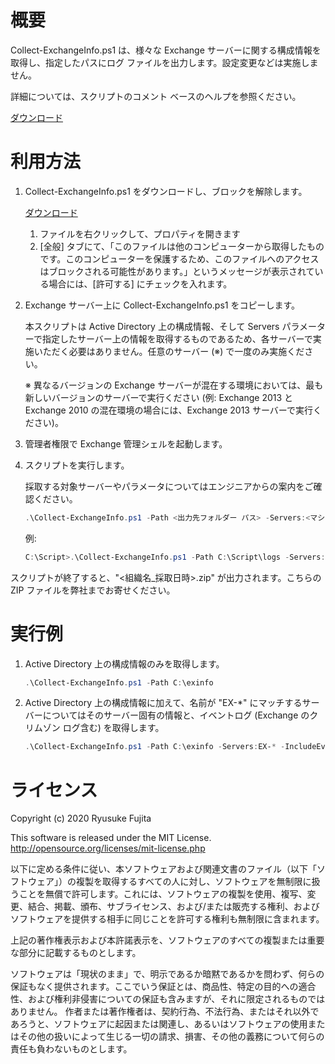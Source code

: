 # 概要
Collect-ExchangeInfo.ps1 は、様々な Exchange サーバーに関する構成情報を取得し、指定したパスにログ ファイルを出力します。設定変更などは実施しません。

詳細については、スクリプトのコメント ベースのヘルプを参照ください。

[ダウンロード](https://github.com/jpmessaging/CollectExchangeInfo/releases/download/v2019-12-25/Collect-ExchangeInfo.ps1)

# 利用方法
1. Collect-ExchangeInfo.ps1 をダウンロードし、ブロックを解除します。

    [ダウンロード](https://github.com/jpmessaging/CollectExchangeInfo/releases/download/v2019-12-25/Collect-ExchangeInfo.ps1)

   1. ファイルを右クリックして、プロパティを開きます  
   2. [全般] タブにて、「このファイルは他のコンピューターから取得したものです。このコンピューターを保護するため、このファイルへのアクセスはブロックされる可能性があります。」というメッセージが表示されている場合には、[許可する] にチェックを入れます。

2. Exchange サーバー上に Collect-ExchangeInfo.ps1 をコピーします。

    本スクリプトは Active Directory 上の構成情報、そして Servers パラメーターで指定したサーバー上の情報を取得するものであるため、各サーバーで実施いただく必要はありません。任意のサーバー (※) で一度のみ実施ください。

    ※ 異なるバージョンの Exchange サーバーが混在する環境においては、最も新しいバージョンのサーバーで実行ください (例: Exchange 2013 と Exchange 2010 の混在環境の場合には、Exchange 2013 サーバーで実行ください)。

3. 管理者権限で Exchange 管理シェルを起動します。
4. スクリプトを実行します。

    採取する対象サーバーやパラメータについてはエンジニアからの案内をご確認ください。

    ```PowerShell
    .\Collect-ExchangeInfo.ps1 -Path <出力先フォルダー パス> -Servers:<マシン固有情報を採取する対象のサーバー>
    ```

    例: 
    ```PowerShell
    C:\Script>.\Collect-ExchangeInfo.ps1 -Path C:\Script\logs -Servers:ex01,ex02 -IncludeEventLogs 
    ```

スクリプトが終了すると、"<組織名_採取日時>.zip" が出力されます。こちらの ZIP ファイルを弊社までお寄せください。


# 実行例
1.  Active Directory 上の構成情報のみを取得します。

    ```PowerShell
    .\Collect-ExchangeInfo.ps1 -Path C:\exinfo
    ```
  
2. Active Directory 上の構成情報に加えて、名前が "EX-*" にマッチするサーバーについてはそのサーバー固有の情報と、イベントログ (Exchange のクリムゾン ログ含む) を取得します。  

    ```PowerShell
    .\Collect-ExchangeInfo.ps1 -Path C:\exinfo -Servers:EX-* -IncludeEventLogsWithCrimson
    ```

# ライセンス
Copyright (c) 2020 Ryusuke Fujita

This software is released under the MIT License.  
http://opensource.org/licenses/mit-license.php

以下に定める条件に従い、本ソフトウェアおよび関連文書のファイル（以下「ソフトウェア」）の複製を取得するすべての人に対し、ソフトウェアを無制限に扱うことを無償で許可します。これには、ソフトウェアの複製を使用、複写、変更、結合、掲載、頒布、サブライセンス、および/または販売する権利、およびソフトウェアを提供する相手に同じことを許可する権利も無制限に含まれます。

上記の著作権表示および本許諾表示を、ソフトウェアのすべての複製または重要な部分に記載するものとします。

ソフトウェアは「現状のまま」で、明示であるか暗黙であるかを問わず、何らの保証もなく提供されます。ここでいう保証とは、商品性、特定の目的への適合性、および権利非侵害についての保証も含みますが、それに限定されるものではありません。 作者または著作権者は、契約行為、不法行為、またはそれ以外であろうと、ソフトウェアに起因または関連し、あるいはソフトウェアの使用またはその他の扱いによって生じる一切の請求、損害、その他の義務について何らの責任も負わないものとします。